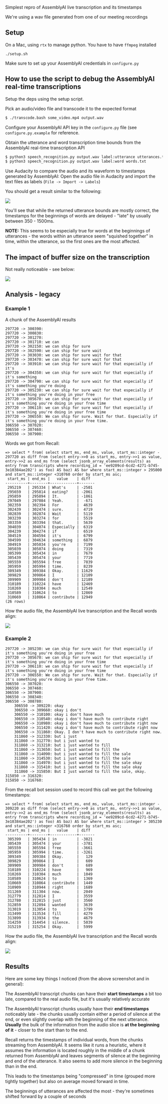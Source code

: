 Simplest repro of AssemblyAI live transcription and its timestamps

We're using a wav file generated from one of our meeting recordings

## Setup

On a Mac, using `rtx` to manage python. You have to have `ffmpeg` installed

```
./setup.sh
```

Make sure to set up your AssemblyAI credentials in `configure.py`

## How to use the script to debug the AssemblyAI real-time transcriptions

Setup the deps using the setup script.

Pick an audio/video file and transcode it to the expected format

```bash
$ ./transcode.bash some_video.mp4 output.wav
```

Configure your AssemblyAI API key in the `configure.py` file (see `configure.py.example` for reference.

Obtain the utterance and word transcription time bounds from the AssemblyAI real-time transcription API

```bash
$ python3 speech_recognition.py output.wav label:utterance utterances.txt
$ python3 speech_recognition.py output.wav label:word words.txt
```

Use Audacity to compare the audio and its waveform to timestamps generated by AssemblyAI: Open the audio file in Audacity and import the text files as labels (`File -> Import -> Labels`)

You should get a result similar to the following:

![](img/ship_for_sure_final.png)

You'll see that while the returned utterance bounds are mostly correct, the timestamps for the beginnings of words are delayed - "late" by usually between 350 - 1500ms.

**NOTE:** This seems to be especially true for words at the beginnings of utterances - the words within an utterance seem "squished together" in time, within the utterance, so the first ones are the most affected.

## The impact of buffer size on the transcription

Not really noticeable - see below:

![](img/different_buffer_lengths.png)

## Analysis - legacy

### Example 1

A chunk of the AssemblyAI results

```
297720 -> 300390:
297720 -> 300830:
297720 -> 301270:
297720 -> 301710: we can
297720 -> 302150: we can ship for sure
297720 -> 302590: we can ship for sure wait
297720 -> 303030: we can ship for sure wait for that
297720 -> 303470: we can ship for sure wait for that
297720 -> 303910: we can ship for sure wait for that especially if it's
297720 -> 304350: we can ship for sure wait for that especially if it's something
297720 -> 304790: we can ship for sure wait for that especially if it's something you're doing
297720 -> 305230: we can ship for sure wait for that especially if it's something you're doing in your free
297720 -> 305670: we can ship for sure wait for that especially if it's something you're doing in your free time
297720 -> 306110: we can ship for sure wait for that especially if it's something you're doing in your free time
297720 -> 306550: We can ship for sure. Wait for that. Especially if it's something you're doing in your free time.
306550 -> 307020:
306550 -> 307460:
306550 -> 307900:
```

Words we got from Recall:

```
=> select * from( select start_ms, end_ms, value, start_ms::integer - 297720 as diff from (select entry->>0 as start_ms, entry->>1 as value, entry->>2 as end_ms from (select jsonb_array_elements(results) as entry from transcripts where recording_id = 'ee9209cd-6cd2-4271-b745-3e10384ae202') as foo) AS baz) AS bar where start_ms::integer > 295000 and start_ms::integer <310760 order by start_ms asc;
 start_ms | end_ms |   value    | diff
----------+--------+------------+-------
 295219   | 295334 | What's     | -2501
 295659   | 295814 | eating?    | -2061
 295859   | 295894 | It.        | -1861
 297049   | 297084 | Yeah.      |  -671
 302359   | 302394 | For        |  4639
 302439   | 302474 | sure.      |  4719
 302839   | 302874 | Wait       |  5119
 303239   | 303274 | for        |  5519
 303359   | 303394 | that.      |  5639
 304039   | 304074 | Especially |  6319
 304239   | 304274 | if         |  6519
 304519   | 304594 | it's       |  6799
 304599   | 304634 | something  |  6879
 304919   | 305034 | you're     |  7199
 305039   | 305074 | doing      |  7319
 305399   | 305434 | in         |  7679
 305439   | 305474 | your       |  7719
 305559   | 305594 | free       |  7839
 305959   | 305994 | time.      |  8239
 309349   | 309384 | Okay.      | 11629
 309829   | 309864 | I          | 12109
 309909   | 309984 | don't      | 12189
 310189   | 310224 | have       | 12469
 310269   | 310304 | much       | 12549
 310589   | 310624 | to         | 12869
 310669   | 310864 | contribute | 12949
(26 rows)
```

How the audio file, the AssemblyAI live transcription and the Recall words align:

![](img/ship_for_sure.png)

### Example 2

```
297720 -> 305230: we can ship for sure wait for that especially if it's something you're doing in your free
297720 -> 305670: we can ship for sure wait for that especially if it's something you're doing in your free time
297720 -> 306110: we can ship for sure wait for that especially if it's something you're doing in your free time
297720 -> 306550: We can ship for sure. Wait for that. Especially if it's something you're doing in your free time.
306550 -> 307020:
306550 -> 307460:
306550 -> 307900:
306550 -> 308340:
306550 -> 308780:
    306550 -> 309220: okay
    306550 -> 309660: okay i don't
    306550 -> 310100: okay i don't have much
    306550 -> 310540: okay i don't have much to contribute right
    306550 -> 310980: okay i don't have much to contribute right now
    306550 -> 311420: okay i don't have much to contribute right now
    306550 -> 311860: Okay. I don't have much to contribute right now.
    311860 -> 312330: but i just
    311860 -> 312770: but i just wanted to
    311860 -> 313210: but i just wanted to fill
    311860 -> 313650: but i just wanted to fill the
    311860 -> 314090: but i just wanted to fill the sale
    311860 -> 314530: but i just wanted to fill the sale
    311860 -> 314970: but i just wanted to fill the sale okay
    311860 -> 315410: but i just wanted to fill the sale okay
    311860 -> 315850: But I just wanted to fill the sale, okay.
315850 -> 316320:
315850 -> 316760:
```


From the recall bot session used to record this call we got the following timestamps:

```
=> select * from( select start_ms, end_ms, value, start_ms::integer - 309220 as diff from (select entry->>0 as start_ms, entry->>1 as value, entry->>2 as end_ms from (select jsonb_array_elements(results) as entry from transcripts where recording_id = 'ee9209cd-6cd2-4271-b745-3e10384ae202') as foo) AS baz) AS bar where start_ms::integer > 305230 and start_ms::integer <316760 order by start_ms asc;
 start_ms | end_ms |   value    | diff
----------+--------+------------+-------
 305399   | 305434 | in         | -3821
 305439   | 305474 | your       | -3781
 305559   | 305594 | free       | -3661
 305959   | 305994 | time.      | -3261
 309349   | 309384 | Okay.      |   129
 309829   | 309864 | I          |   609
 309909   | 309984 | don't      |   689
 310189   | 310224 | have       |   969
 310269   | 310304 | much       |  1049
 310589   | 310624 | to         |  1369
 310669   | 310864 | contribute |  1449
 310909   | 310944 | right      |  1689
 311269   | 311304 | now.       |  2049
 312779   | 312814 | I          |  3559
 312780   | 312815 | just       |  3560
 312859   | 312894 | wanted     |  3639
 313019   | 313054 | to         |  3799
 313499   | 313534 | fill       |  4279
 313899   | 313934 | the        |  4679
 314259   | 314454 | silence.   |  5039
 315219   | 315254 | Okay.      |  5999
```

How the audio file, the AssemblyAI live transcription and the Recall words align:

![](img/not_much.png)

## Results 

Here are some key things I noticed (from the above screenshot and in general):

The AssemblyAI transcript chunks can have their **start timestamps** a bit too late, compared to the real audio file, but it's usually relatively accurate

The AssemblyAI transcript chunks usually have their **end timestamps** noticeably late - the chunks usually contain either a period of silence at the end, or even slightly overlap with the beginning of the next utterance. **Usually** the bulk of the information from the audio slice is **at the beginning of it** - closer to the start than to the end.

Recall returns the timestamps of individual words, from the chunks streaming from AssemblyAI. It seems like it runs a heuristic, where it assumes the information is located roughly in the middle of a chunk returned from AssemblyAI and leaves segments of silence at the beginning and end of the utterance. It also seems to add more silence in the beginning than in the end.

This leads to the timestamps being "compressed" in time (grouped more tightly together) but also on average moved forward in time. 

The beginnings of utterances are affected the most - they're sometimes shifted forward by a couple of seconds


